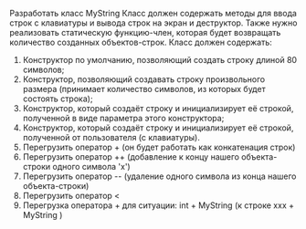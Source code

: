 Разработать класс MyString
Класс должен содержать методы для ввода строк с клавиатуры и вывода строк на экран и деструктор.
Также нужно реализовать статическую функцию-член, которая будет возвращать количество созданных объектов-строк.
Класс должен содержать:
1. Конструктор по умолчанию, позволяющий создать строку длиной 80 символов;
2. Конструктор, позволяющий создавать строку произвольного размера (принимает количество символов, из которых будет состоять строка);
3. Конструктор, который создаёт строку и инициализирует её строкой, полученной в виде параметра этого конструктора;
4. Конструктор, который создаёт строку и инициализирует её строкой, полученной от пользователя (с клавиатуры).
5. Перегрузить оператор + (он будет работать как конкатенация строк)
6. Перегрузить оператор ++ (добавление к концу нашего объекта-строки одного символа 'x')
7. Перегрузить оператор -- (удаление одного символа из конца нашего объекта-строки)
8. Перегрузить оператор <
9. Перегрузка оператора + для ситуации: int + MyString (к строке ххх + MyString )
